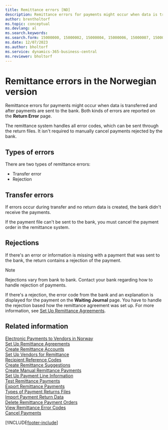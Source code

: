 ```yaml
---
title: Remittance errors [NO]
description: Remittance errors for payments might occur when data is transferred after payments are sent to the bank. These errors are reported on the Return Error page.
author: brentholtorf
ms.topic: conceptual
ms.devlang: al
ms.search.keywords:
ms.search.form: 15000000, 15000002, 15000004, 15000006, 15000007, 15000010
ms.date: 12/07/2023
ms.author: bholtorf
ms.service: dynamics-365-business-central
ms.reviewer: bholtorf
---
```

# Remittance errors in the Norwegian version

Remittance errors for payments might occur when data is transferred and after payments are sent to the bank. Both kinds of errors are reported on the **Return Error** page.  

The remittance system handles all error codes, which can be sent through the return files. It isn't required to manually cancel payments rejected by the bank.  

## Types of errors  
There are two types of remittance errors:  

- Transfer error  
- Rejection  

## Transfer errors  
If errors occur during transfer and no return data is created, the bank didn't receive the payments.  

If the payment file can't be sent to the bank, you must cancel the payment order in the remittance system.  

## Rejections  
If there's an error or information is missing with a payment that was sent to the bank, the return contains a rejection of the payment.  

> [!NOTE]  
>  Rejections vary from bank to bank. Contact your bank regarding how to handle rejection of payments.  

If there's a rejection, the error code from the bank and an explanation is displayed for the payment on the **Waiting Journal** page. You have to handle the rejection based how the remittance agreement was set up. For more information, see [Set Up Remittance Agreements](how-to-set-up-remittance-agreements.md).  

## Related information  
 [Electronic Payments to Vendors in Norway](electronic-payments-to-vendors-in-norway.md)   
 [Set Up Remittance Agreements](how-to-set-up-remittance-agreements.md)   
 [Create Remittance Accounts](how-to-create-remittance-accounts.md)   
 [Set Up Vendors for Remittance](how-to-set-up-vendors-for-remittance.md)   
 [Recipient Reference Codes](recipient-reference-codes.md)   
 [Create Remittance Suggestions](how-to-create-remittance-suggestions.md)   
 [Create Manual Remittance Payments](how-to-create-manual-remittance-payments.md)   
 [Set Up Payment Line Information](how-to-set-up-payment-line-information.md)   
 [Test Remittance Payments](how-to-test-remittance-payments.md)   
 [Export Remittance Payments](how-to-export-remittance-payments.md)   
 [Types of Payment Returns Files](types-of-payment-returns-files.md)   
 [Import Payment Return Data](how-to-import-payment-return-data.md)   
 [Delete Remittance Payment Orders](how-to-delete-remittance-payment-orders.md)   
 [View Remittance Error Codes](how-to-view-remittance-error-codes.md)   
 [Cancel Payments](how-to-cancel-payments.md)


[!INCLUDE[footer-include](../../includes/footer-banner.md)]